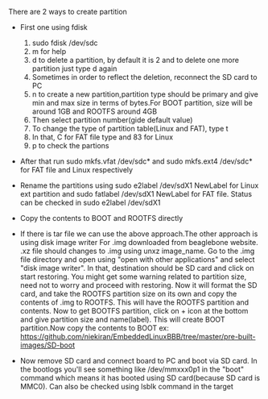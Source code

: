 There are 2 ways to create partition

* First one using fdisk
    1. sudo fdisk /dev/sdc
    2. m for help
    3. d to delete a partition, by default it is 2 and to delete one more partition just type d again
    4. Sometimes in order to reflect the deletion, reconnect the SD card to PC
    5. n to create a new partition,partition type should be primary and give min and max size in terms of bytes.For BOOT partition, size will be around 1GB and ROOTFS around 4GB
    6. Then select partition number(gide default value)
    7. To change the type of partition table(Linux and FAT), type t
    8. In that, C for FAT file type and 83 for Linux
    9. p to check the partions

* After that run sudo mkfs.vfat /dev/sdc* and sudo mkfs.ext4 /dev/sdc* for FAT file and Linux respectively

* Rename the partitions using sudo e2label /dev/sdX1 NewLabel for Linux ext partition and sudo fatlabel /dev/sdX1 NewLabel for FAT file. Status can be checked in sudo e2label /dev/sdX1

* Copy the contents to BOOT and ROOTFS directly

* If there is tar file we can use the above approach.The other approach is using disk image writer For .img downloaded from beaglebone website. .xz file should changes to .img using unxz image_name. Go to the .img file directory and open using "open with other applications" and select "disk image writer". In that, destination should be SD card and click on start restoring. You might get some warning related to partition size, need not to worry and proceed with restoring. Now it will format the SD card, and take the ROOTFS partition size on its own and copy the contents of .img to ROOTFS. This will have the ROOTFS partition and contents. Now to get BOOTFS partition, click on + icon at the bottom and give partition size and name(label). This will create BOOT partition.Now copy the contents to BOOT ex: https://github.com/niekiran/EmbeddedLinuxBBB/tree/master/pre-built-images/SD-boot

* Now remove SD card and connect board to PC and boot via SD card. In the bootlogs you'll see something like /dev/mmxxx0p1 in the "boot" command which means it has booted using SD card(because SD card is MMC0). Can also be checked using lsblk command in the target